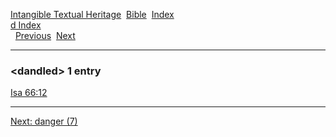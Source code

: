 [Intangible Textual Heritage](../../index)  [Bible](../index) 
[Index](index)   
[d Index](_d_)  
  [Previous](c02824)  [Next](c02826) 

------------------------------------------------------------------------

### &lt;dandled&gt; 1 entry

[Isa 66:12](../kjv/isa066.htm#012)  

------------------------------------------------------------------------

[Next: danger (7)](c02826)
